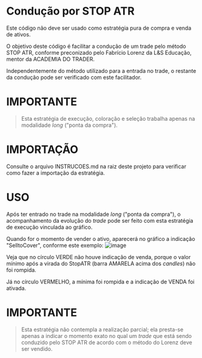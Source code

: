 # Condução por STOP ATR

Este código não deve ser usado como estratégia pura de compra e venda de ativos.

O objetivo deste código é facilitar a condução de um trade pelo método STOP ATR, conforme preconizado pelo Fabrício Lorenz da L&S Educação, mentor da ACADEMIA DO TRADER.

Independentemente do método utilizado para a entrada no trade, o restante da condução pode ser verificado com este facilitador.

# IMPORTANTE
> Esta estratégia de execução, coloração e seleção trabalha apenas na modalidade *long* ("ponta da compra").

# IMPORTAÇÃO
Consulte o arquivo INSTRUCOES.md na raiz deste projeto para verificar como fazer a importação da estratégia.

# USO
Após ter entrado no trade na modalidade *long* ("ponta da compra"), o acompanhamento da evolução do *trade* pode ser feito com esta estratégia de execução vinculada ao gráfico.

Quando for o momento de vender o ativo, aparecerá no gráfico a indicação "SelltoCover", conforme este exemplo:
![image](https://user-images.githubusercontent.com/6900313/114630397-df450c00-9c90-11eb-86b6-7a326f387a1f.png)

Veja que no círculo VERDE não houve indicação de venda, porque o valor mínimo após a virada do StopATR (barra AMARELA acima dos *candles*) não foi rompida.

Já no círculo VERMELHO, a mínima foi rompida e a indicação de VENDA foi ativada.

# IMPORTANTE
> Esta estratégia não contempla a realização parcial; ela presta-se apenas a indicar o momento exato no qual um *trade* que está sendo conduzido pelo STOP ATR de acordo com o método do Lorenz deve ser vendido.
